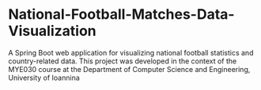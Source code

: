 # National-Football-Matches-Data-Visualization
A Spring Boot web application for visualizing national football statistics and country-related data. This project was developed in the context of the MYE030 course at the Department of Computer Science and Engineering, University of Ioannina
